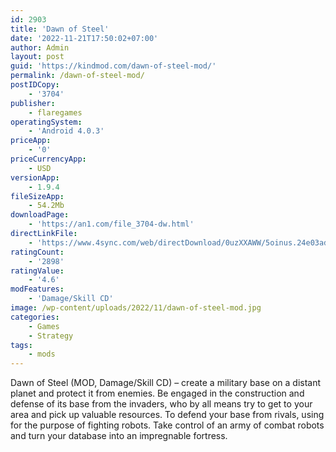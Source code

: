 ```yaml
---
id: 2903
title: 'Dawn of Steel'
date: '2022-11-21T17:50:02+07:00'
author: Admin
layout: post
guid: 'https://kindmod.com/dawn-of-steel-mod/'
permalink: /dawn-of-steel-mod/
postIDCopy:
    - '3704'
publisher:
    - flaregames
operatingSystem:
    - 'Android 4.0.3'
priceApp:
    - '0'
priceCurrencyApp:
    - USD
versionApp:
    - 1.9.4
fileSizeApp:
    - 54.2Mb
downloadPage:
    - 'https://an1.com/file_3704-dw.html'
directLinkFile:
    - 'https://www.4sync.com/web/directDownload/0uzXXAWW/5oinus.24e03ad6e302eece25ae1129d17ab694'
ratingCount:
    - '2898'
ratingValue:
    - '4.6'
modFeatures:
    - 'Damage/Skill CD'
image: /wp-content/uploads/2022/11/dawn-of-steel-mod.jpg
categories:
    - Games
    - Strategy
tags:
    - mods
---
```


Dawn of Steel (MOD, Damage/Skill CD) – create a military base on a distant planet and protect it from enemies. Be engaged in the construction and defense of its base from the invaders, who by all means try to get to your area and pick up valuable resources. To defend your base from rivals, using for the purpose of fighting robots. Take control of an army of combat robots and turn your database into an impregnable fortress.